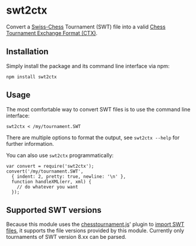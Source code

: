 # swt2ctx

Convert a [Swiss-Chess](http://swiss-chess.de) Tournament (SWT) file into a 
valid [Chess Tournament Exchange Format (CTX)](https://github.com/fnogatz/CTX).

## Installation

Simply install the package and its command line interface via npm:

	npm install swt2ctx

## Usage

The most comfortable way to convert SWT files is to use the command line interface:

	swt2ctx < /my/tournament.SWT

There are multiple options to format the output, see `swt2ctx --help` for further information.

You can also use `swt2ctx` programmatically:

	var convert = require('swt2ctx');
	convert('/my/tournament.SWT', 
	  { indent: 2, pretty: true, newline: '\n' }, 
	  function handleXML(err, xml) {
	  	// do whatever you want
	  });

## Supported SWT versions

Because this module uses the [chesstournament.js](fnogatz/chesstournament.js)' plugin to [import SWT files](fnogatz/chesstournament.js-SWT-support), it supports the file versions provided by this module. Currently only tournaments of SWT version 8.xx can be parsed.